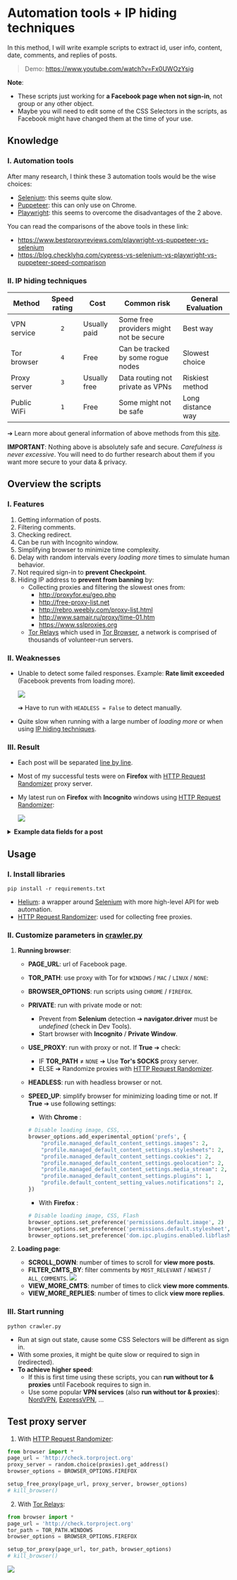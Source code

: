 # Automation tools + IP hiding techniques

In this method, I will write example scripts to extract id, user info, content, date, comments, and replies of posts.

> Demo: https://www.youtube.com/watch?v=Fx0UWOzYsig

**Note**:

-   These scripts just working for **a Facebook page when not sign-in**, not group or any other object.
-   Maybe you will need to edit some of the CSS Selectors in the scripts, as Facebook might have changed them at the time of your use.

## Knowledge

### I. Automation tools

After many research, I think these 3 automation tools would be the wise choices:

-   [Selenium](https://www.selenium.dev): this seems quite slow.
-   [Puppeteer](https://pptr.dev): this can only use on Chrome.
-   [Playwright](https://playwright.dev): this seems to overcome the disadvantages of the 2 above.

You can read the comparisons of the above tools in these link:

-   https://www.bestproxyreviews.com/playwright-vs-puppeteer-vs-selenium
-   https://blog.checklyhq.com/cypress-vs-selenium-vs-playwright-vs-puppeteer-speed-comparison

### II. IP hiding techniques

| Method       | Speed rating | Cost         | Common risk                             | General Evaluation |
| ------------ | :----------: | ------------ | --------------------------------------- | ------------------ |
| VPN service  |     `2`      | Usually paid | Some free providers might not be secure | Best way           |
| Tor browser  |     `4`      | Free         | Can be tracked by some rogue nodes      | Slowest choice     |
| Proxy server |     `3`      | Usually free | Data routing not private as VPNs        | Riskiest method    |
| Public WiFi  |     `1`      | Free         | Some might not be safe                  | Long distance way  |

➔ Learn more about general information of above methods from this [site](https://whatismyipaddress.com/hide-ip).

**IMPORTANT**: Nothing above is absolutely safe and secure. _Carefulness is never excessive_. You will need to do further research about them if you want more secure to your data & privacy.

## Overview the scripts

### I. Features

1.  Getting information of posts.
2.  Filtering comments.
3.  Checking redirect.
4.  Can be run with Incognito window.
5.  Simplifying browser to minimize time complexity.
6.  Delay with random intervals every _loading more_ times to simulate human behavior.
7.  Not required sign-in to **prevent Checkpoint**.
8.  Hiding IP address to **prevent from banning** by:
    -   Collecting proxies and filtering the slowest ones from:
        -   http://proxyfor.eu/geo.php
        -   http://free-proxy-list.net
        -   http://rebro.weebly.com/proxy-list.html
        -   http://www.samair.ru/proxy/time-01.htm
        -   https://www.sslproxies.org
    -   [Tor Relays](https://github.com/18520339/facebook-crawling/tree/master/2%20-%20Automation%20tools%20with%20IP%20hiding%20techniques/tor) which used in [Tor Browser](https://www.torproject.org/), a network is comprised of thousands of volunteer-run servers.

### II. Weaknesses

-   Unable to detect some failed responses. Example: **Rate limit exceeded** (Facebook prevents from loading more).

    ![](https://github.com/18520339/facebook-crawling/blob/master/2%20-%20Automation%20tools%20with%20IP%20hiding%20techniques/img/rate_limit_exceeded.png?raw=true)

    ➔ Have to run with `HEADLESS = False` to detect manually.

-   Quite slow when running with a large number of _loading more_ or when using [IP hiding techniques](#ii-ip-hiding-techniques).

### III. Result

-   Each post will be separated [line by line](https://raw.githubusercontent.com/18520339/facebook-crawling/master/2%20-%20Automation%20tools%20with%20IP%20hiding%20techniques/data/KTXDHQGConfessions-inline.json).
-   Most of my successful tests were on **Firefox** with [HTTP Request Randomizer](https://github.com/pgaref/HTTP_Request_Randomizer) proxy server.
-   My latest run on **Firefox** with **Incognito** windows using [HTTP Request Randomizer](https://github.com/pgaref/HTTP_Request_Randomizer):

    ![](https://github.com/18520339/facebook-crawling/blob/master/2%20-%20Automation%20tools%20with%20IP%20hiding%20techniques/img/result.png?raw=true)

<details>
    <summary>
        <b>Example data fields for a post</b>
    </summary><br/>
    
```json
{
    "url": "https://www.facebook.com/KTXDHQGConfessions/videos/352525915858361/",
    "id": "352525915858361",
    "utime": "1603770573",
    "text": "Diễn tập PCCC tại KTX khu B tòa E1. ----------- #ktx_cfs Nguồn : Trường Vũ",
    "reactions": ["308 Like", "119 Haha", "28 Wow"],
    "total_shares": "26 Shares",
    "total_cmts": "169 Comments",
    "crawled_cmts": [
        {
            "id": "Y29tbWVudDozNDM0NDI0OTk5OTcxMDgyXzM0MzQ0MzIyMTY2MzcwMjc%3D",
            "utime": "1603770714",
            "user_url": "https://www.facebook.com/KTXDHQGConfessions/",
            "user_id": "KTXDHQGConfessions",
            "user_name": "KTX ĐHQG Confessions",
            "text": "Toà t á bây :) #Lép",
            "replies": [
                {
                    "id": "Y29tbWVudDozNDM0NDI0OTk5OTcxMDgyXzM0MzQ0OTc5MDk5NjM3OTE%3D",
                    "utime": "1603772990",
                    "user_url": "https://www.facebook.com/KTXDHQGConfessions/",
                    "user_id": "KTXDHQGConfessions",
                    "user_name": "KTX ĐHQG Confessions",
                    "text": "Nguyễn Hoàng Đạt thật đáng tự hào :) #Lép"
                }
            ]
        }
    ]
}
```
</details>

## Usage

### I. Install libraries

    pip install -r requirements.txt

-   [Helium](https://github.com/mherrmann/selenium-python-helium): a wrapper around [Selenium](https://selenium-python.readthedocs.io/) with more high-level API for web automation.
-   [HTTP Request Randomizer](https://github.com/pgaref/HTTP_Request_Randomizer): used for collecting free proxies.

### II. Customize parameters in [crawler.py](https://github.com/18520339/facebook-crawling/blob/master/2%20-%20Automation%20tools%20with%20IP%20hiding%20techniques/crawler.py)

1.  **Running browser**:

    -   **PAGE_URL**: url of Facebook page.
    -   **TOR_PATH**: use proxy with Tor for `WINDOWS` / `MAC` / `LINUX` / `NONE`:
    -   **BROWSER_OPTIONS**: run scripts using `CHROME` / `FIREFOX`.
    -   **PRIVATE**: run with private mode or not:
        -   Prevent from **Selenium** detection ➔ **navigator.driver** must be _undefined_ (check in Dev Tools).
        -   Start browser with **Incognito** / **Private Window**.
    -   **USE_PROXY**: run with proxy or not. If **True** ➔ check:
        -   IF **TOR_PATH** &ne; `NONE` ➔ Use **Tor's SOCKS** proxy server.
        -   ELSE ➔ Randomize proxies with [HTTP Request Randomizer](https://github.com/pgaref/HTTP_Request_Randomizer).
    -   **HEADLESS**: run with headless browser or not.
    -   **SPEED_UP**: simplify browser for minimizing loading time or not. If **True** ➔ use following settings:

        -   With **Chrome** :

        ```python
        # Disable loading image, CSS, ...
        browser_options.add_experimental_option('prefs', {
            "profile.managed_default_content_settings.images": 2,
            "profile.managed_default_content_settings.stylesheets": 2,
            "profile.managed_default_content_settings.cookies": 2,
            "profile.managed_default_content_settings.geolocation": 2,
            "profile.managed_default_content_settings.media_stream": 2,
            "profile.managed_default_content_settings.plugins": 1,
            "profile.default_content_setting_values.notifications": 2,
        })
        ```

        -   With **Firefox** :

        ```python
        # Disable loading image, CSS, Flash
        browser_options.set_preference('permissions.default.image', 2)
        browser_options.set_preference('permissions.default.stylesheet', 2)
        browser_options.set_preference('dom.ipc.plugins.enabled.libflashplayer.so', 'false')
        ```

2.  **Loading page**:

    -   **SCROLL_DOWN**: number of times to scroll for **view more posts**.
    -   **FILTER_CMTS_BY**: filter comments by `MOST_RELEVANT` / `NEWEST` / `ALL_COMMENTS`.
        ![](https://github.com/18520339/facebook-crawling/blob/master/2%20-%20Automation%20tools%20with%20IP%20hiding%20techniques/img/filter.png?raw=true)
    -   **VIEW_MORE_CMTS**: number of times to click **view more comments**.
    -   **VIEW_MORE_REPLIES**: number of times to click **view more replies**.

### III. Start running

    python crawler.py

-   Run at sign out state, cause some CSS Selectors will be different as sign in.
-   With some proxies, it might be quite slow or required to sign in (redirected).
-   **To achieve higher speed**:
    -   If this is first time using these scripts, you can **run without tor & proxies** until Facebook requires to sign in.
    -   Use some popular **VPN services** (also **run without tor & proxies**): [NordVPN](https://nordvpn.com), [ExpressVPN](https://www.expressvpn.com), ...

## Test proxy server

1. With [HTTP Request Randomizer](https://github.com/pgaref/HTTP_Request_Randomizer):

```python
from browser import *
page_url = 'http://check.torproject.org'
proxy_server = random.choice(proxies).get_address()
browser_options = BROWSER_OPTIONS.FIREFOX

setup_free_proxy(page_url, proxy_server, browser_options)
# kill_browser()
```

2. With [Tor Relays](https://github.com/18520339/facebook-crawling/tree/master/2%20-%20Automation%20tools%20with%20IP%20hiding%20techniques/tor):

```python
from browser import *
page_url = 'http://check.torproject.org'
tor_path = TOR_PATH.WINDOWS
browser_options = BROWSER_OPTIONS.FIREFOX

setup_tor_proxy(page_url, tor_path, browser_options)
# kill_browser()
```

![](https://github.com/18520339/facebook-crawling/blob/master/2%20-%20Automation%20tools%20with%20IP%20hiding%20techniques/img/proxy.png?raw=true)
